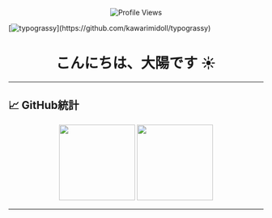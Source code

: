 
<p align="center">
  <img src="https://komarev.com/ghpvc/?username=yamadataiyou&style=plastic&color=blueviolet" alt="Profile Views"/>
</p>

<!-- スネークゲームアニメーション -->
[![typograssy](https://typograssy.deno.dev/api?text=Hello%20world!)](https://github.com/kawarimidoll/typograssy)


<!-- 自己紹介 -->
<h1 align="center">こんにちは、大陽です ☀️</h1>

---

## 📈 GitHub統計

<p align="center">
  <img height="150" src="https://github-readme-stats.vercel.app/api?username=yamadataiyou&theme=react&show_icons=true&include_all_commits=true" />
  <img height="150" src="https://github-readme-stats.vercel.app/api/top-langs/?username=yamadataiyou&theme=react&layout=compact" />
</p>

---
